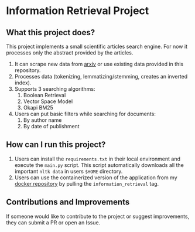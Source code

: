 # Information Retrieval Project

## What this project does?
This project implements a small scientific articles search engine. For now it processes only the abstract provided by the articles.
1. It can scrape new data from [arxiv](https://arxiv.org/) or use existing data provided in this repository.
2. Processes data (tokenizing, lemmatizing/stemming, creates an inverted index).
3. Supports 3 searching algorithms:
    1. Boolean Retrieval
    2. Vector Space Model
    3. Okapi BM25
4. Users can put basic filters while searching for documents:
    1. By author name
    2. By date of publishment

## How can I run this project?
1. Users can install the `requirements.txt` in their local environment and execute the `main.py` script. This script automatically downloads all the important `nltk data` in users `$HOME` directory.
2. Users can use the containerized version of the application from my [docker repository](https://hub.docker.com/repository/docker/kand7dev99/kand7dev-projects/general) by pulling the `information_retrieval` tag.

## Contributions and Improvements
If someone would like to contribute to the project or suggest improvements, they can submit a PR or open an Issue. 


